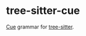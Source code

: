 tree-sitter-cue
===========================

[Cue][] grammar for [tree-sitter][].

[tree-sitter]: https://github.com/tree-sitter/tree-sitter
[Cue]: https://github.com/cue-lang/cue

